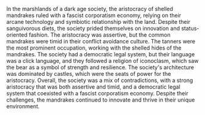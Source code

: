 In the marshlands of a dark age society, the aristocracy of shelled mandrakes ruled with a fascist corporatism economy, relying on their arcane technology and symbiotic relationship with the land. Despite their sanguivorous diets, the society prided themselves on innovation and status-oriented fashion. The aristocracy was assertive, but the common mandrakes were timid in their conflict avoidance culture. The tanners were the most prominent occupation, working with the shelled hides of the mandrakes. The society had a democratic legal system, but their language was a click language, and they followed a religion of iconoclasm, which saw the bear as a symbol of strength and resilience. The society's architecture was dominated by castles, which were the seats of power for the aristocracy. Overall, the society was a mix of contradictions, with a strong aristocracy that was both assertive and timid, and a democratic legal system that coexisted with a fascist corporatism economy. Despite their challenges, the mandrakes continued to innovate and thrive in their unique environment.